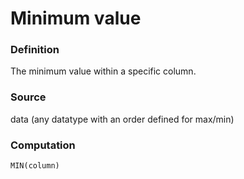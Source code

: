 # Minimum value

### Definition

The minimum value within a specific column.

### Source

data (any datatype with an order defined for max/min)

### Computation

`MIN(column)`
